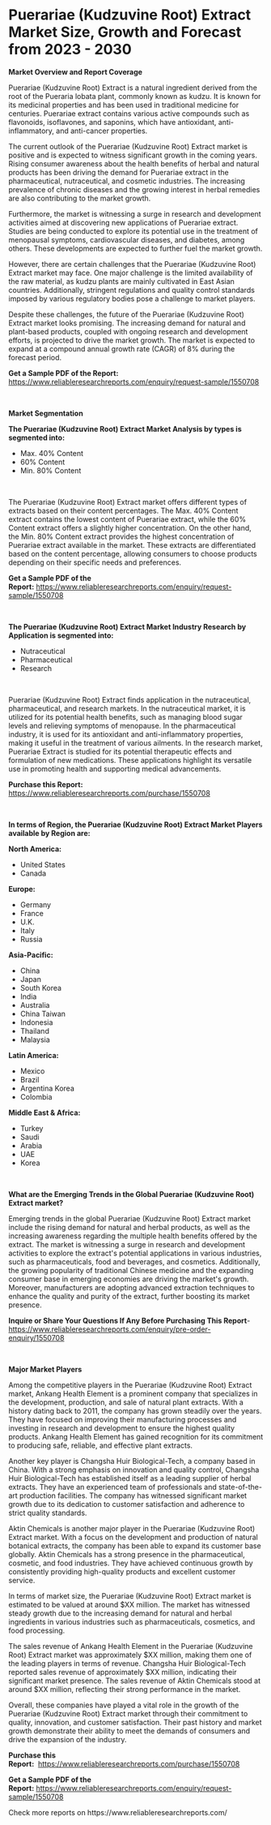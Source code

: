 <p><h1>Puerariae (Kudzuvine Root) Extract Market Size, Growth and Forecast from 2023 - 2030</h1></p><p><strong>Market Overview and Report Coverage</strong></p>
<p><p>Puerariae (Kudzuvine Root) Extract is a natural ingredient derived from the root of the Pueraria lobata plant, commonly known as kudzu. It is known for its medicinal properties and has been used in traditional medicine for centuries. Puerariae extract contains various active compounds such as flavonoids, isoflavones, and saponins, which have antioxidant, anti-inflammatory, and anti-cancer properties.</p><p>The current outlook of the Puerariae (Kudzuvine Root) Extract market is positive and is expected to witness significant growth in the coming years. Rising consumer awareness about the health benefits of herbal and natural products has been driving the demand for Puerariae extract in the pharmaceutical, nutraceutical, and cosmetic industries. The increasing prevalence of chronic diseases and the growing interest in herbal remedies are also contributing to the market growth.</p><p>Furthermore, the market is witnessing a surge in research and development activities aimed at discovering new applications of Puerariae extract. Studies are being conducted to explore its potential use in the treatment of menopausal symptoms, cardiovascular diseases, and diabetes, among others. These developments are expected to further fuel the market growth.</p><p>However, there are certain challenges that the Puerariae (Kudzuvine Root) Extract market may face. One major challenge is the limited availability of the raw material, as kudzu plants are mainly cultivated in East Asian countries. Additionally, stringent regulations and quality control standards imposed by various regulatory bodies pose a challenge to market players.</p><p>Despite these challenges, the future of the Puerariae (Kudzuvine Root) Extract market looks promising. The increasing demand for natural and plant-based products, coupled with ongoing research and development efforts, is projected to drive the market growth. The market is expected to expand at a compound annual growth rate (CAGR) of 8% during the forecast period.</p></p>
<p><strong>Get a Sample PDF of the Report:</strong> <a href="https://www.reliableresearchreports.com/enquiry/request-sample/1550708">https://www.reliableresearchreports.com/enquiry/request-sample/1550708</a></p>
<p>&nbsp;</p>
<p><strong>Market Segmentation</strong></p>
<p><strong>The Puerariae (Kudzuvine Root) Extract Market Analysis by types is segmented into:</strong></p>
<p><ul><li>Max. 40% Content</li><li>60% Content</li><li>Min. 80% Content</li></ul></p>
<p>&nbsp;</p>
<p><p>The Puerariae (Kudzuvine Root) Extract market offers different types of extracts based on their content percentages. The Max. 40% Content extract contains the lowest content of Puerariae extract, while the 60% Content extract offers a slightly higher concentration. On the other hand, the Min. 80% Content extract provides the highest concentration of Puerariae extract available in the market. These extracts are differentiated based on the content percentage, allowing consumers to choose products depending on their specific needs and preferences.</p></p>
<p><strong>Get a Sample PDF of the Report:</strong>&nbsp;<a href="https://www.reliableresearchreports.com/enquiry/request-sample/1550708">https://www.reliableresearchreports.com/enquiry/request-sample/1550708</a></p>
<p>&nbsp;</p>
<p><strong>The Puerariae (Kudzuvine Root) Extract Market Industry Research by Application is segmented into:</strong></p>
<p><ul><li>Nutraceutical</li><li>Pharmaceutical</li><li>Research</li></ul></p>
<p>&nbsp;</p>
<p><p>Puerariae (Kudzuvine Root) Extract finds application in the nutraceutical, pharmaceutical, and research markets. In the nutraceutical market, it is utilized for its potential health benefits, such as managing blood sugar levels and relieving symptoms of menopause. In the pharmaceutical industry, it is used for its antioxidant and anti-inflammatory properties, making it useful in the treatment of various ailments. In the research market, Puerariae Extract is studied for its potential therapeutic effects and formulation of new medications. These applications highlight its versatile use in promoting health and supporting medical advancements.</p></p>
<p><strong>Purchase this Report:</strong>&nbsp; <a href="https://www.reliableresearchreports.com/purchase/1550708">https://www.reliableresearchreports.com/purchase/1550708</a></p>
<p>&nbsp;</p>
<p><strong>In terms of Region, the Puerariae (Kudzuvine Root) Extract Market Players available by Region are:</strong></p>
<p>
    <p> <strong> North America: </strong>
        <ul>
            <li>United States</li>
            <li>Canada</li>
        </ul>
        </p> 
    <p> <strong> Europe: </strong>
        <ul>
            <li>Germany</li>
            <li>France</li>
            <li>U.K.</li>
            <li>Italy</li>
            <li>Russia</li>
        </ul>
        </p> 
    <p> <strong> Asia-Pacific: </strong>
        <ul>
            <li>China</li>
            <li>Japan</li>
            <li>South Korea</li>
            <li>India</li>
            <li>Australia</li>
            <li>China Taiwan</li>
            <li>Indonesia</li>
            <li>Thailand</li>
            <li>Malaysia</li>
        </ul>
        </p> 
    <p> <strong> Latin America: </strong>
        <ul>
            <li>Mexico</li>
            <li>Brazil</li>
            <li>Argentina Korea</li>
            <li>Colombia</li>
        </ul>
        </p> 
    <p> <strong> Middle East & Africa: </strong>
        <ul>
            <li>Turkey</li>
            <li>Saudi</li>
            <li>Arabia</li>
            <li>UAE</li>
            <li>Korea</li>
        </ul>
    </p>
    </p>
<p>&nbsp;</p>
<p><strong>What are the Emerging Trends in the Global Puerariae (Kudzuvine Root) Extract market?</strong></p>
<p><p>Emerging trends in the global Puerariae (Kudzuvine Root) Extract market include the rising demand for natural and herbal products, as well as the increasing awareness regarding the multiple health benefits offered by the extract. The market is witnessing a surge in research and development activities to explore the extract's potential applications in various industries, such as pharmaceuticals, food and beverages, and cosmetics. Additionally, the growing popularity of traditional Chinese medicine and the expanding consumer base in emerging economies are driving the market's growth. Moreover, manufacturers are adopting advanced extraction techniques to enhance the quality and purity of the extract, further boosting its market presence.</p></p>
<p><strong>Inquire or Share Your Questions If Any Before Purchasing This Report</strong>- <a href="https://www.reliableresearchreports.com/enquiry/pre-order-enquiry/1550708">https://www.reliableresearchreports.com/enquiry/pre-order-enquiry/1550708</a></p>
<p>&nbsp;</p>
<p><strong>Major Market Players</strong></p>
<p><p>Among the competitive players in the Puerariae (Kudzuvine Root) Extract market, Ankang Health Element is a prominent company that specializes in the development, production, and sale of natural plant extracts. With a history dating back to 2011, the company has grown steadily over the years. They have focused on improving their manufacturing processes and investing in research and development to ensure the highest quality products. Ankang Health Element has gained recognition for its commitment to producing safe, reliable, and effective plant extracts.</p><p>Another key player is Changsha Huir Biological-Tech, a company based in China. With a strong emphasis on innovation and quality control, Changsha Huir Biological-Tech has established itself as a leading supplier of herbal extracts. They have an experienced team of professionals and state-of-the-art production facilities. The company has witnessed significant market growth due to its dedication to customer satisfaction and adherence to strict quality standards.</p><p>Aktin Chemicals is another major player in the Puerariae (Kudzuvine Root) Extract market. With a focus on the development and production of natural botanical extracts, the company has been able to expand its customer base globally. Aktin Chemicals has a strong presence in the pharmaceutical, cosmetic, and food industries. They have achieved continuous growth by consistently providing high-quality products and excellent customer service.</p><p>In terms of market size, the Puerariae (Kudzuvine Root) Extract market is estimated to be valued at around $XX million. The market has witnessed steady growth due to the increasing demand for natural and herbal ingredients in various industries such as pharmaceuticals, cosmetics, and food processing.</p><p>The sales revenue of Ankang Health Element in the Puerariae (Kudzuvine Root) Extract market was approximately $XX million, making them one of the leading players in terms of revenue. Changsha Huir Biological-Tech reported sales revenue of approximately $XX million, indicating their significant market presence. The sales revenue of Aktin Chemicals stood at around $XX million, reflecting their strong performance in the market.</p><p>Overall, these companies have played a vital role in the growth of the Puerariae (Kudzuvine Root) Extract market through their commitment to quality, innovation, and customer satisfaction. Their past history and market growth demonstrate their ability to meet the demands of consumers and drive the expansion of the industry.</p></p>
<p><strong>Purchase this Report:</strong>&nbsp;&nbsp;<a href="https://www.reliableresearchreports.com/purchase/1550708">https://www.reliableresearchreports.com/purchase/1550708</a></p>
<p></p>
<p><strong>Get a Sample PDF of the Report:</strong>&nbsp;<a href="https://www.reliableresearchreports.com/enquiry/request-sample/1550708">https://www.reliableresearchreports.com/enquiry/request-sample/1550708</a></p>
<p>Check more reports on https://www.reliableresearchreports.com/</p>